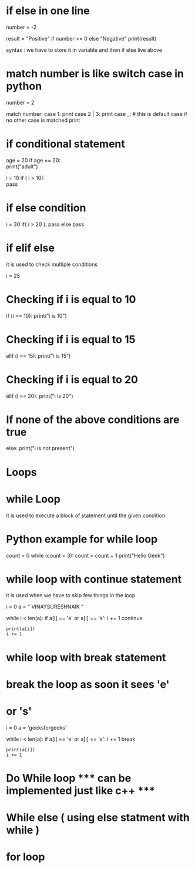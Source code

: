 # if else in one line 

number = -2

result = "Positive" if number >= 0 else "Negative"
print(result)

syntax : we have to store it in variable and then if else live above 


# match number is like switch case in python 

number = 2 

match number: 
    case 1:
        print 
    case 2 | 3: 
        print
    case _:                 # this is default case if no other case is matched
        print     


# if conditional statement 

age = 20
if age == 20:   
    print("adult")


i = 10 
if ( i > 10):   
    pass


# if else condition 

i = 30
if( i > 20 ):
    pass
else
    pass


# if elif else 

it is used to check multiple conditions 

i = 25

 # Checking if i is equal to 10
if (i == 10):
    print("i is 10")
 # Checking if i is equal to 15

elif (i == 15):
    print("i is 15")
 # Checking if i is equal to 20

elif (i == 20):
    print("i is 20")
    
 # If none of the above conditions are true
else:
    print("i is not present")




 # Loops

 # while Loop 

 it is used to execute a block of statement until the given condition


# Python example for while loop
count = 0
while (count < 3):
    count = count + 1
    print("Hello Geek")


# while loop with continue statement

it is used when we have to skip few things in the loop 

i = 0 
a = " VINAYSURESHNAIK "

while i < len(a):
    if a[i] == 'e' or a[i] == 's':
        i += 1
        continue
        
    print(a[i])
    i += 1

# while loop with break statement 

# break the loop as soon it sees 'e'
# or 's'
i = 0
a = 'geeksforgeeks'

while i < len(a):
    if a[i] == 'e' or a[i] == 's':
        i += 1
        break
        
    print(a[i])
    i += 1



# Do While loop  *** can be implemented just like c++ *** 

# While else ( using else statment with while )

# for loop 



